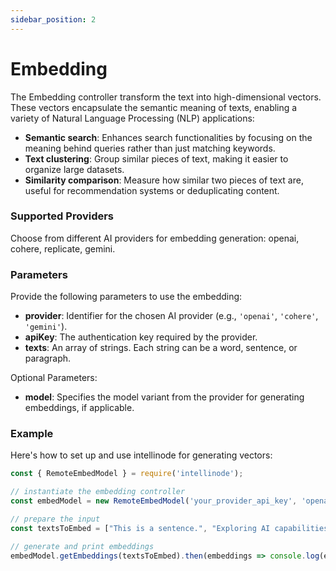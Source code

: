 ```yaml
---
sidebar_position: 2
---
```

# Embedding

The Embedding controller transform the text into high-dimensional vectors. These vectors encapsulate the semantic meaning of texts, enabling a variety of Natural Language Processing (NLP) applications:

- **Semantic search**: Enhances search functionalities by focusing on the meaning behind queries rather than just matching keywords.
- **Text clustering**: Group similar pieces of text, making it easier to organize large datasets.
- **Similarity comparison**: Measure how similar two pieces of text are, useful for recommendation systems or deduplicating content.

### Supported Providers

Choose from different AI providers for embedding generation: openai, cohere, replicate, gemini.

### Parameters

Provide the following parameters to use the embedding:

- **provider**: Identifier for the chosen AI provider (e.g., `'openai'`, `'cohere'`, `'gemini'`).
- **apiKey**: The authentication key required by the provider.
- **texts**: An array of strings. Each string can be a word, sentence, or paragraph.

Optional Parameters:
- **model**: Specifies the model variant from the provider for generating embeddings, if applicable.

### Example

Here's how to set up and use intellinode for generating vectors:

```javascript
const { RemoteEmbedModel } = require('intellinode');

// instantiate the embedding controller
const embedModel = new RemoteEmbedModel('your_provider_api_key', 'openai');

// prepare the input
const textsToEmbed = ["This is a sentence.", "Exploring AI capabilities with IntelliNode."];

// generate and print embeddings
embedModel.getEmbeddings(textsToEmbed).then(embeddings => console.log(embeddings)).catch(err => console.error(err));
```
